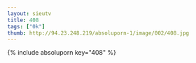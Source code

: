 ```yaml
--- 
layout: sieutv
title: 408
tags: ["0k"]
thumb: http://94.23.248.219/absoluporn-1/image/002/408.jpg
---
```

{% include absoluporn key="408" %} 
